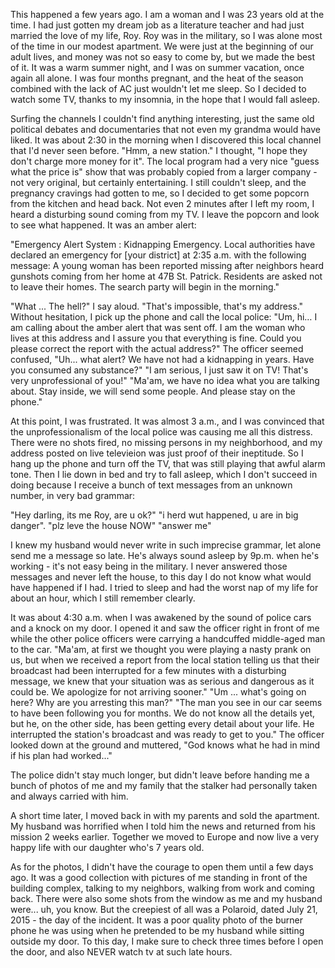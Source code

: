    This happened a few years ago. I am a woman and I was 23 years old at the time. I had just gotten my dream job as a literature teacher and had just married the love of my life, Roy.
   Roy was in the military, so I was alone most of the time in our modest apartment. We were just at the beginning of our adult lives, and money was not so easy to come by, but we made the best of it.
   It was a warm summer night, and I was on summer vacation, once again all alone. I was four months pregnant, and the heat of the season combined with the lack of AC just wouldn't let me sleep. So I decided to watch some TV, thanks to my insomnia, in the hope that I would fall asleep.

   Surfing the channels I couldn't find anything interesting, just the same old political debates and documentaries that not even my grandma would have liked. It was about 2:30 in the morning when I discovered this local channel that I'd never seen before. "Hmm, a new station." I thought, "I hope they don't charge more money for it".
   The local program had a very nice "guess what the price is" show that was probably copied from a larger company - not very original, but certainly entertaining. I still couldn't sleep, and the pregnancy cravings had gotten to me, so I decided to get some popcorn from the kitchen and head back.
   Not even 2 minutes after I left my room, I heard a disturbing sound coming from my TV. I leave the popcorn and look to see what happened. It was an amber alert:

"Emergency Alert System : Kidnapping Emergency.
Local authorities have declared an emergency for [your district] at 2:35 a.m. with the following message: 
A young woman has been reported missing after neighbors heard gunshots coming from her home at 47B St. Patrick. Residents are asked not to leave their homes. The search party will begin in the morning."

"What ... The hell?" I say aloud. "That's impossible, that's my address." 
Without hesitation, I pick up the phone and call the local police: "Um, hi… I am calling about the amber alert that was sent off. I am the woman who lives at this address and I assure you that everything is fine. Could you please correct the report with the actual address?"
The officer seemed confused, "Uh... what alert? We have not had a kidnapping in years. Have you consumed any substance?"
"I am serious, I just saw it on TV! That's very unprofessional of you!"
"Ma'am, we have no idea what you are talking about. Stay inside, we will send some people. And please stay on the phone."

At this point, I was frustrated. It was almost 3 a.m., and I was convinced that the unprofessionalism of the local police was causing me all this distress. There were no shots fired, no missing persons in my neighborhood, and my address posted on live televieion was just proof of their ineptitude. So I hang up the phone and turn off the TV, that was still playing that awful alarm tone. Then I lie down in bed and try to fall asleep, which I don't succeed in doing because I receive a bunch of text messages from an unknown number, in very bad grammar: 

"Hey darling, its me Roy, are u ok?"
"i herd wut happened, u are in big danger".
"plz leve the house NOW" 
"answer me"

I knew my husband would never write in such imprecise grammar, let alone send me a message so late. He's always sound asleep by 9p.m. when he's working - it's not easy being in the military. I never answered those messages and never left the house, to this day I do not know what would have happened if I had. I tried to sleep and had the worst nap of my life for about an hour, which I still remember clearly.


It was about 4:30 a.m. when I was awakened by the sound of police cars and a knock on my door. I opened it and saw the officer right in front of me while the other police officers were carrying a handcuffed middle-aged man to the car. 
"Ma'am, at first we thought you were playing a nasty prank on us, but when we received a report from the local station telling us that their broadcast had been interrupted for a few minutes with a disturbing message, we knew that your situation was as serious and dangerous as it could be. We apologize for not arriving sooner."
"Um ... what's going on here? Why are you arresting this man?"
"The man you see in our car seems to have been following you for months. We do not know all the details yet, but he, on the other side, has been getting every detail about your life. He interrupted the station's broadcast and was ready to get to you." The officer looked down at the ground and muttered, "God knows what he had in mind if his plan had worked..."

The police didn't stay much longer, but didn't leave before handing me a bunch of photos of me and my family that the stalker had personally taken and always carried with him.

A short time later, I moved back in with my parents and sold the apartment. My husband was horrified when I told him the news and returned from his mission 2 weeks earlier. Together we moved to Europe and now live a very happy life with our daughter who's 7 years old.

As for the photos, I didn't have the courage to open them until a few days ago. It was a good collection with pictures of me standing in front of the building complex, talking to my neighbors, walking from work and coming back. There were also some shots from the window as me and my husband were... uh, you know. But the creepiest of all was a Polaroid, dated July 21, 2015 - the day of the incident. It was a poor quality photo of the burner phone he was using when he pretended to be my husband while sitting outside my door. To this day, I make sure to check three times before I open the door, and also NEVER watch tv at such late hours.